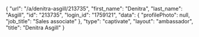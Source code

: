 {
    "url": "\/a\/denitra-asgill\/213735",
    "first_name": "Denitra",
    "last_name": "Asgill",
    "id": "213735",
    "login_id": "1759121",
    "data": {
        "profilePhoto": null,
        "job_title": "Sales associate"
    },
    "type": "captivate",
    "layout": "ambassador",
    "title": "Denitra Asgill"
}
